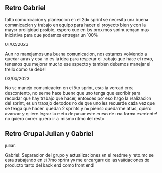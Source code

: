 ## Retro Gabriel 

falto comunicacion y planeacion en el 2do sprint
se necesita una buena comunicacion y trabajo en equipo para hacer el proyecto bien y con la mayor proligidad posible, espero que en los proximos sprint tengan mas iniciativa para que podamos entregar un 100% 

01/02/2023

Aun no manejamos una buena comunicacion, nos estamos volviendo a quedar atras y esa no es la idea para respetar el trabajo que hace el resto, tenemos que mejorar mucho ese aspecto y tambien debemos manejar el trello como se debe!

03/04/2023

No se manejo comunicacion en el 6to sprint, esto la verdad crea descontento, no se me hace bueno que uno tenga que escribir para recordar que hay trabajo que hacer, entonces por eso hago la realizacion del sprint, es un trabajo de todos no de que uno les recuerde cada vez que se tenga que hacer! quedan 2 sprints y no pienso quedarme atras, quiero avanzar y quiero lograr la meta de pasar este curso de una forma excelente! no quiero correr quiero ir al mismo ritmo del resto

## Retro Grupal Julian y Gabriel

julian:

Gabriel: Separacion del grupo y actualizaciones en el readme y reto.md se esta trabajando en el 7mo sprint yo me encargare de las validaciones de producto tanto del back end como front end!
